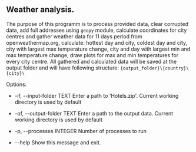  ## Weather analysis.

  The purpose of this programm is to process provided data, clear corrupted
  data, add full addresses using `geopy` module, calculate coordinates for
  city centres and gather weather data for 11 days period from
  openweathermap.org, calculate: hottest day and city, coldest day and city,
  city with largest max temperature change, city and day with largest min and
  max temperature change, draw plots for max and min temperatures for every
  city centre. All gathered and calculated data will be saved at the output
  folder and will have following structure:
  `{output_folder}\{country}\{city}\`

Options:
  * -if, --input-folder TEXT   Enter a path to 'Hotels.zip'. Current working
                             directory is used by default
  * -of, --output-folder TEXT  Enter a path to the output data. Current working
                             directory is used by default
  * -p, --processes INTEGER    Number of processes to run

  * --help                     Show this message and exit.
